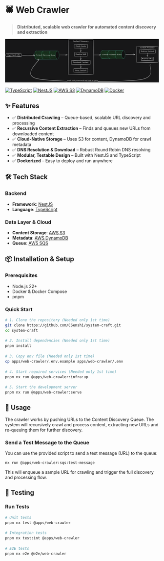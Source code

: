 # 🕷️ Web Crawler

> **Distributed, scalable web crawler for automated content discovery and extraction**

![Web Crawler Architecture](diagrams/web-crawler.excalidraw.png)

[![TypeScript](https://img.shields.io/badge/TypeScript-007ACC?style=flat&logo=typescript&logoColor=white)](https://www.typescriptlang.org/)
[![NestJS](https://img.shields.io/badge/NestJS-E0234E?style=flat&logo=nestjs&logoColor=white)](https://nestjs.com/)
[![AWS S3](https://img.shields.io/badge/AWS%20S3-569A31?style=flat&logo=amazon-aws&logoColor=white)](https://aws.amazon.com/s3/)
[![DynamoDB](https://img.shields.io/badge/DynamoDB-4053D6?style=flat&logo=amazon-dynamodb&logoColor=white)](https://aws.amazon.com/dynamodb/)
[![Docker](https://img.shields.io/badge/Docker-2496ED?style=flat&logo=docker&logoColor=white)](https://www.docker.com/)


## ✨ **Features**

- ✅ **Distributed Crawling** – Queue-based, scalable URL discovery and processing
- ✅ **Recursive Content Extraction** – Finds and queues new URLs from downloaded content
- ✅ **Cloud-Native Storage** – Uses S3 for content, DynamoDB for crawl metadata
- ✅ **DNS Resolution & Download** – Robust Round Robin DNS resolving
- ✅ **Modular, Testable Design** – Built with NestJS and TypeScript
- ✅ **Dockerized** – Easy to deploy and run anywhere

## 🛠️ **Tech Stack**

### **Backend**
- **Framework**: [NestJS](https://nestjs.com/)
- **Language**: [TypeScript](https://www.typescriptlang.org/)

### **Data Layer & Cloud**
- **Content Storage**: [AWS S3](https://aws.amazon.com/s3/)
- **Metadata**: [AWS DynamoDB](https://aws.amazon.com/dynamodb/)
- **Queue**: [AWS SQS](https://aws.amazon.com/sqs/)

## 📦 **Installation & Setup**

### **Prerequisites**
- Node.js 22+
- Docker & Docker Compose
- pnpm

### **Quick Start**
```bash
# 1. Clone the repository (Needed only 1st time)
git clone https://github.com/CSenshi/system-craft.git
cd system-craft

# 2. Install dependencies (Needed only 1st time)
pnpm install

# 3. Copy env file (Needed only 1st time)
cp apps/web-crawler/.env.example apps/web-crawler/.env

# 4. Start required services (Needed only 1st time)
pnpm nx run @apps/web-crawler:infra:up

# 5. Start the development server
pnpm nx run @apps/web-crawler:serve
```

## 🔧 **Usage**

The crawler works by pushing URLs to the Content Discovery Queue. The system will recursively crawl and process content, extracting new URLs and re-queuing them for further discovery.

### **Send a Test Message to the Queue**

You can use the provided script to send a test message (URL) to the queue:

```bash
nx run @apps/web-crawler:sqs:test-message
```

This will enqueue a sample URL for crawling and trigger the full discovery and processing flow.

## 🧪 **Testing**

### **Run Tests**
```bash
# Unit tests
pnpm nx test @apps/web-crawler

# Integration tests
pnpm nx test:int @apps/web-crawler

# E2E tests
pnpm nx e2e @e2e/web-crawler
```